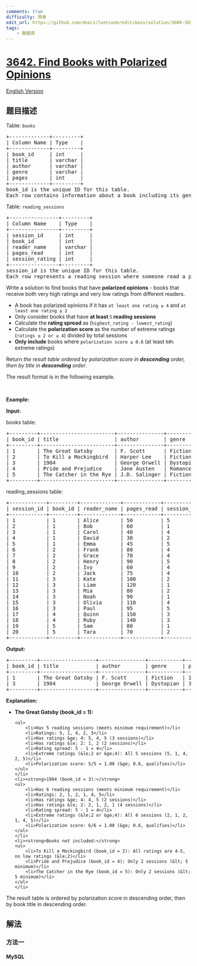 ```yaml
---
comments: true
difficulty: 简单
edit_url: https://github.com/doocs/leetcode/edit/main/solution/3600-3699/3642.Find%20Books%20with%20Polarized%20Opinions/README.md
tags:
    - 数据库
---
```


<!-- problem:start -->

# [3642. Find Books with Polarized Opinions](https://leetcode.cn/problems/find-books-with-polarized-opinions)

[English Version](/solution/3600-3699/3642.Find%20Books%20with%20Polarized%20Opinions/README_EN.md)

## 题目描述

<!-- description:start -->

<p>Table: <code>books</code></p>

<pre>
+-------------+---------+
| Column Name | Type    |
+-------------+---------+
| book_id     | int     |
| title       | varchar |
| author      | varchar |
| genre       | varchar |
| pages       | int     |
+-------------+---------+
book_id is the unique ID for this table.
Each row contains information about a book including its genre and page count.
</pre>

<p>Table: <code>reading_sessions</code></p>

<pre>
+----------------+---------+
| Column Name    | Type    |
+----------------+---------+
| session_id     | int     |
| book_id        | int     |
| reader_name    | varchar |
| pages_read     | int     |
| session_rating | int     |
+----------------+---------+
session_id is the unique ID for this table.
Each row represents a reading session where someone read a portion of a book. session_rating is on a scale of 1-5.
</pre>

<p>Write a solution to find books that have <strong>polarized opinions</strong> - books that receive both very high ratings and very low ratings from different readers.</p>

<ul>
	<li>A book has polarized opinions if it has <code>at least one rating &ge; 4</code> and <code>at least one rating &le; 2</code></li>
	<li>Only consider books that have <strong>at least </strong><code>5</code><strong> reading sessions</strong></li>
	<li>Calculate the <strong>rating spread</strong> as (<code>highest_rating - lowest_rating</code>)</li>
	<li>Calculate the <strong>polarization score</strong> as the number of extreme ratings (<code>ratings &le; 2 or &ge; 4</code>) divided by total sessions</li>
	<li><strong>Only include</strong> books where <code>polarization score &ge; 0.6</code> (at least <code>60%</code> extreme ratings)</li>
</ul>

<p>Return <em>the result table ordered by polarization score in <strong>descending</strong> order, then by title in <strong>descending</strong> order</em>.</p>

<p>The result format is in the following example.</p>

<p>&nbsp;</p>
<p><strong class="example">Example:</strong></p>

<div class="example-block">
<p><strong>Input:</strong></p>

<p>books table:</p>

<pre class="example-io">
+---------+------------------------+---------------+----------+-------+
| book_id | title                  | author        | genre    | pages |
+---------+------------------------+---------------+----------+-------+
| 1       | The Great Gatsby       | F. Scott      | Fiction  | 180   |
| 2       | To Kill a Mockingbird  | Harper Lee    | Fiction  | 281   |
| 3       | 1984                   | George Orwell | Dystopian| 328   |
| 4       | Pride and Prejudice    | Jane Austen   | Romance  | 432   |
| 5       | The Catcher in the Rye | J.D. Salinger | Fiction  | 277   |
+---------+------------------------+---------------+----------+-------+
</pre>

<p>reading_sessions table:</p>

<pre class="example-io">
+------------+---------+-------------+------------+----------------+
| session_id | book_id | reader_name | pages_read | session_rating |
+------------+---------+-------------+------------+----------------+
| 1          | 1       | Alice       | 50         | 5              |
| 2          | 1       | Bob         | 60         | 1              |
| 3          | 1       | Carol       | 40         | 4              |
| 4          | 1       | David       | 30         | 2              |
| 5          | 1       | Emma        | 45         | 5              |
| 6          | 2       | Frank       | 80         | 4              |
| 7          | 2       | Grace       | 70         | 4              |
| 8          | 2       | Henry       | 90         | 5              |
| 9          | 2       | Ivy         | 60         | 4              |
| 10         | 2       | Jack        | 75         | 4              |
| 11         | 3       | Kate        | 100        | 2              |
| 12         | 3       | Liam        | 120        | 1              |
| 13         | 3       | Mia         | 80         | 2              |
| 14         | 3       | Noah        | 90         | 1              |
| 15         | 3       | Olivia      | 110        | 4              |
| 16         | 3       | Paul        | 95         | 5              |
| 17         | 4       | Quinn       | 150        | 3              |
| 18         | 4       | Ruby        | 140        | 3              |
| 19         | 5       | Sam         | 80         | 1              |
| 20         | 5       | Tara        | 70         | 2              |
+------------+---------+-------------+------------+----------------+
</pre>

<p><strong>Output:</strong></p>

<pre class="example-io">
+---------+------------------+---------------+-----------+-------+---------------+--------------------+
| book_id | title            | author        | genre     | pages | rating_spread | polarization_score |
+---------+------------------+---------------+-----------+-------+---------------+--------------------+
| 1       | The Great Gatsby | F. Scott      | Fiction   | 180   | 4             | 1.00               |
| 3       | 1984             | George Orwell | Dystopian | 328   | 4             | 1.00               |
+---------+------------------+---------------+-----------+-------+---------------+--------------------+
</pre>

<p><strong>Explanation:</strong></p>

<ul>
	<li><strong>The Great Gatsby (book_id = 1):</strong>

    <ul>
    	<li>Has 5 reading sessions (meets minimum requirement)</li>
    	<li>Ratings: 5, 1, 4, 2, 5</li>
    	<li>Has ratings &ge; 4: 5, 4, 5 (3 sessions)</li>
    	<li>Has ratings &le; 2: 1, 2 (2 sessions)</li>
    	<li>Rating spread: 5 - 1 = 4</li>
    	<li>Extreme ratings (&le;2 or &ge;4): All 5 sessions (5, 1, 4, 2, 5)</li>
    	<li>Polarization score: 5/5 = 1.00 (&ge; 0.6, qualifies)</li>
    </ul>
    </li>
    <li><strong>1984 (book_id = 3):</strong>
    <ul>
    	<li>Has 6 reading sessions (meets minimum requirement)</li>
    	<li>Ratings: 2, 1, 2, 1, 4, 5</li>
    	<li>Has ratings &ge; 4: 4, 5 (2 sessions)</li>
    	<li>Has ratings &le; 2: 2, 1, 2, 1 (4 sessions)</li>
    	<li>Rating spread: 5 - 1 = 4</li>
    	<li>Extreme ratings (&le;2 or &ge;4): All 6 sessions (2, 1, 2, 1, 4, 5)</li>
    	<li>Polarization score: 6/6 = 1.00 (&ge; 0.6, qualifies)</li>
    </ul>
    </li>
    <li><strong>Books not included:</strong>
    <ul>
    	<li>To Kill a Mockingbird (book_id = 2): All ratings are 4-5, no low ratings (&le;2)</li>
    	<li>Pride and Prejudice (book_id = 4): Only 2 sessions (&lt; 5 minimum)</li>
    	<li>The Catcher in the Rye (book_id = 5): Only 2 sessions (&lt; 5 minimum)</li>
    </ul>
    </li>

</ul>

<p>The result table is ordered by polarization score in descending order, then by book title in descending order.</p>
</div>

<!-- description:end -->

## 解法

<!-- solution:start -->

### 方法一

<!-- tabs:start -->

#### MySQL

```sql

```

<!-- tabs:end -->

<!-- solution:end -->

<!-- problem:end -->
